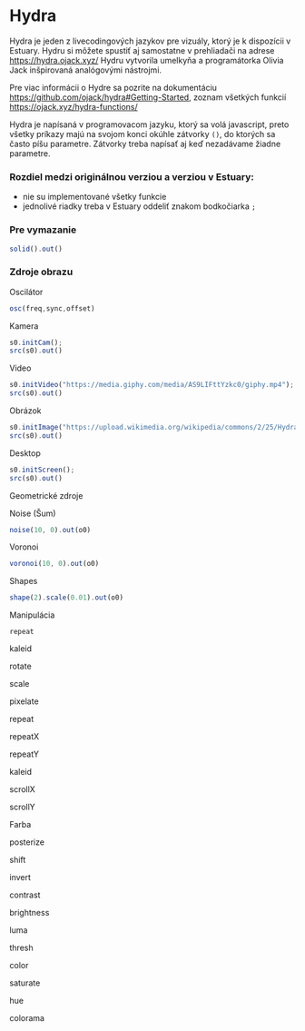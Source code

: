 # Hydra
Hydra je jeden z  livecodingových jazykov pre vizuály, ktorý je k dispozícii v Estuary.
Hydru si môžete spustiť aj samostatne v prehliadači na adrese https://hydra.ojack.xyz/
Hydru vytvorila umelkyňa a programátorka Olivia Jack inšpirovaná analógovými nástrojmi.

Pre viac informácii o Hydre sa pozrite na dokumentáciu https://github.com/ojack/hydra#Getting-Started, zoznam všetkých funkcií https://ojack.xyz/hydra-functions/

Hydra je napísaná v programovacom jazyku, ktorý sa volá javascript, preto všetky príkazy majú na svojom konci okúhle zátvorky ```()```, do ktorých sa často píšu parametre. Zátvorky treba napísať aj keď nezadávame žiadne parametre.


### Rozdiel medzi originálnou verziou a verziou v Estuary:
- nie su implementované všetky funkcie
- jednolivé riadky treba v Estuary oddeliť znakom bodkočiarka ```;```

### Pre vymazanie
```javascript
solid().out()
```



### Zdroje obrazu

Oscilátor
```javascript
osc(freq,sync,offset)
 ```

Kamera
```javascript
s0.initCam();
src(s0).out()
```
Video
```javascript
s0.initVideo("https://media.giphy.com/media/AS9LIFttYzkc0/giphy.mp4");
src(s0).out()
```
Obrázok
```javascript
s0.initImage("https://upload.wikimedia.org/wikipedia/commons/2/25/Hydra-Foto.jpg")
src(s0).out()
```

Desktop
```javascript
s0.initScreen();
src(s0).out()
```



Geometrické zdroje

Noise (Šum)

```javascript
noise(10, 0).out(o0)
```

Voronoi

```javascript
voronoi(10, 0).out(o0)
```

Shapes
```javascript
shape(2).scale(0.01).out(o0)
```



Manipulácia

```repeat```

kaleid

rotate

scale

pixelate

repeat

repeatX

repeatY

kaleid

scrollX

scrollY


Farba

posterize

shift

invert

contrast

brightness

luma

thresh

color

saturate

hue

colorama
